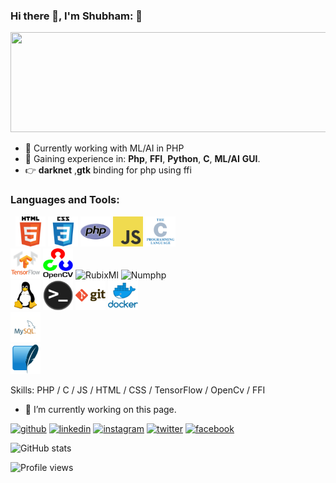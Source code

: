 ### Hi there 👋, I'm Shubham: :wave:

<img width= "670px" height = "160px" src = "https://i.pinimg.com/originals/a3/ec/d2/a3ecd2decf54bbb30f9a98c3e208f962.png" />

- :hammer: Currently working with ML/AI in PHP
- :seedling: Gaining experience in:  **Php**, **FFI**, **Python**, **C**, **ML/AI** **GUI**. 
- :point_right: **darknet** ,**gtk** binding for php using ffi
### Languages ​​and Tools: 

&nbsp; 
<img width = "48px" src = "https://raw.githubusercontent.com/github/explore/80688e429a7d4ef2fca1e82350fe8e3517d3494d/topics/html/html.png" title = "HTML" /> 
<img width = "48px" src = "https://raw.githubusercontent.com/github/explore/80688e429a7d4ef2fca1e82350fe8e3517d3494d/topics/css/css.png" title = "CSS" /> 
<img width = "48px" src = "https://raw.githubusercontent.com/github/explore/ccc16358ac4530c6a69b1b80c7223cd2744dea83/topics/php/php.png" title = "PHP" /> 
<img width = "48px" src = "https://raw.githubusercontent.com/github/explore/80688e429a7d4ef2fca1e82350fe8e3517d3494d/topics/javascript/javascript.png" title = "Javascript" /> 
<img width = "48px" src = "https://raw.githubusercontent.com/github/explore/80688e429a7d4ef2fca1e82350fe8e3517d3494d/topics/c/c.png" title = "C" /> 
<br> 
<img width = "48px" src = "https://raw.githubusercontent.com/github/explore/80688e429a7d4ef2fca1e82350fe8e3517d3494d/topics/tensorflow/tensorflow.png" title = "Tensorflow "/> 
<img width =" 48px" src = "https://raw.githubusercontent.com/github/explore/80688e429a7d4ef2fca1e82350fe8e3517d3494d/topics/opencv/opencv.png" title = "OpenCv" /> 
<img width =" 48px" src = "https://rubixml.com/png/app-icon-small.png" title = "RubixMl" /> 
<img width = "148px" src = "https://github.com/ghostjat/numphp/blob/main/numphp.png" title="Numphp"/>
<br>
<img width = "48px" src = "https://raw.githubusercontent.com/github/explore/80688e429a7d4ef2fca1e82350fe8e3517d3494d/topics/linux/linux.png" title = "Linux" /> 
<img width = "48px" src = "https://raw.githubusercontent.com/github/explore/80688e429a7d4ef2fca1e82350fe8e3517d3494d/topics/terminal/terminal.png" title = "Terminal" /> 
<img width = "48px" src = "https://raw.githubusercontent.com/github/explore/80688e429a7d4ef2fca1e82350fe8e3517d3494d/topics/git/git.png" title = "Git"/> 
<img width =" 48px" src = "https://raw.githubusercontent.com/github/explore/80688e429a7d4ef2fca1e82350fe8e3517d3494d/topics/docker/docker.png" title =" Docker "/> 
<br>
<img width = "48px" src = "https://raw.githubusercontent.com/github/explore/80688e429a7d4ef2fca1e82350fe8e3517d3494d/topics/mysql/mysql.png" title = "MySQL" />  
<img width = "48px" src = "https://raw.githubusercontent.com/github/explore/2d218e3aa252dc90eef269b34eeec1fbd15dc07e/topics/sqlite/sqlite.png" title ="Sqlite"/> 
<br /> 


Skills: PHP / C / JS / HTML / CSS / TensorFlow / OpenCv / FFI

- 🔭 I’m currently working on this page. 


[<img src='https://cdn.jsdelivr.net/npm/simple-icons@3.0.1/icons/github.svg' alt='github' height='40'>](https://github.com/ghostjat)  [<img src='https://cdn.jsdelivr.net/npm/simple-icons@3.0.1/icons/linkedin.svg' alt='linkedin' height='40'>](https://www.linkedin.com/in/drshubh/)  [<img src='https://cdn.jsdelivr.net/npm/simple-icons@3.0.1/icons/instagram.svg' alt='instagram' height='40'>](https://www.instagram.com/ghostjat/)  [<img src='https://cdn.jsdelivr.net/npm/simple-icons@3.0.1/icons/twitter.svg' alt='twitter' height='40'>](https://twitter.com/ghost_jat)  [<img src='https://cdn.jsdelivr.net/npm/simple-icons@3.0.1/icons/facebook.svg' alt='facebook' height='40'>](ghostjat)  

![GitHub stats](https://github-readme-stats.vercel.app/api?username=ghostjat&show_icons=true)  

![Profile views](https://gpvc.arturio.dev/ghostjat)  
